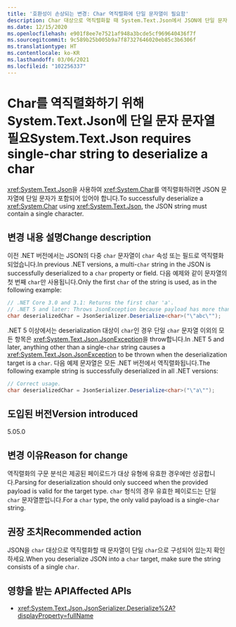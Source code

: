 ```yaml
---
title: '호환성이 손상되는 변경: Char 역직렬화에 단일 문자열이 필요함'
description: Char 대상으로 역직렬화할 때 System.Text.Json에서 JSON에 단일 문자 문자열이 필요한 .NET 5의 호환성이 손상되는 변경에 관해 알아봅니다.
ms.date: 12/15/2020
ms.openlocfilehash: e901f8ee7e7521af948a3bcde5cf969640436f7f
ms.sourcegitcommit: 9c589b25b005b9a7f87327646020eb85c3b6306f
ms.translationtype: HT
ms.contentlocale: ko-KR
ms.lasthandoff: 03/06/2021
ms.locfileid: "102256337"
---
```

# <a name="systemtextjson-requires-single-char-string-to-deserialize-a-char"></a><span data-ttu-id="75beb-103">Char를 역직렬화하기 위해 System.Text.Json에 단일 문자 문자열 필요</span><span class="sxs-lookup"><span data-stu-id="75beb-103">System.Text.Json requires single-char string to deserialize a char</span></span>

<span data-ttu-id="75beb-104"><xref:System.Text.Json>을 사용하여 <xref:System.Char>를 역직렬화하려면 JSON 문자열에 단일 문자가 포함되어 있어야 합니다.</span><span class="sxs-lookup"><span data-stu-id="75beb-104">To successfully deserialize a <xref:System.Char> using <xref:System.Text.Json>, the JSON string must contain a single character.</span></span>

## <a name="change-description"></a><span data-ttu-id="75beb-105">변경 내용 설명</span><span class="sxs-lookup"><span data-stu-id="75beb-105">Change description</span></span>

<span data-ttu-id="75beb-106">이전 .NET 버전에서는 JSON의 다중 `char` 문자열이 `char` 속성 또는 필드로 역직렬화되었습니다.</span><span class="sxs-lookup"><span data-stu-id="75beb-106">In previous .NET versions, a multi-`char` string in the JSON is successfully deserialized to a `char` property or field.</span></span> <span data-ttu-id="75beb-107">다음 예제와 같이 문자열의 첫 번째 `char`만 사용됩니다.</span><span class="sxs-lookup"><span data-stu-id="75beb-107">Only the first `char` of the string is used, as in the following example:</span></span>

```csharp
// .NET Core 3.0 and 3.1: Returns the first char 'a'.
// .NET 5 and later: Throws JsonException because payload has more than one char.
char deserializedChar = JsonSerializer.Deserialize<char>("\"abc\"");
```

<span data-ttu-id="75beb-108">.NET 5 이상에서는 deserialization 대상이 `char`인 경우 단일 `char` 문자열 이외의 모든 항목은 <xref:System.Text.Json.JsonException>을 throw합니다.</span><span class="sxs-lookup"><span data-stu-id="75beb-108">In .NET 5 and later, anything other than a single-`char` string causes a <xref:System.Text.Json.JsonException> to be thrown when the deserialization target is a `char`.</span></span> <span data-ttu-id="75beb-109">다음 예제 문자열은 모든 .NET 버전에서 역직렬화됩니다.</span><span class="sxs-lookup"><span data-stu-id="75beb-109">The following example string is successfully deserialized in all .NET versions:</span></span>

```csharp
// Correct usage.
char deserializedChar = JsonSerializer.Deserialize<char>("\"a\"");
```

## <a name="version-introduced"></a><span data-ttu-id="75beb-110">도입된 버전</span><span class="sxs-lookup"><span data-stu-id="75beb-110">Version introduced</span></span>

<span data-ttu-id="75beb-111">5.0</span><span class="sxs-lookup"><span data-stu-id="75beb-111">5.0</span></span>

## <a name="reason-for-change"></a><span data-ttu-id="75beb-112">변경 이유</span><span class="sxs-lookup"><span data-stu-id="75beb-112">Reason for change</span></span>

<span data-ttu-id="75beb-113">역직렬화의 구문 분석은 제공된 페이로드가 대상 유형에 유효한 경우에만 성공합니다.</span><span class="sxs-lookup"><span data-stu-id="75beb-113">Parsing for deserialization should only succeed when the provided payload is valid for the target type.</span></span> <span data-ttu-id="75beb-114">`char` 형식의 경우 유효한 페이로드는 단일 `char` 문자열뿐입니다.</span><span class="sxs-lookup"><span data-stu-id="75beb-114">For a `char` type, the only valid payload is a single-`char` string.</span></span>

## <a name="recommended-action"></a><span data-ttu-id="75beb-115">권장 조치</span><span class="sxs-lookup"><span data-stu-id="75beb-115">Recommended action</span></span>

<span data-ttu-id="75beb-116">JSON을 `char` 대상으로 역직렬화할 때 문자열이 단일 `char`으로 구성되어 있는지 확인하세요.</span><span class="sxs-lookup"><span data-stu-id="75beb-116">When you deserialize JSON into a `char` target, make sure the string consists of a single `char`.</span></span>

## <a name="affected-apis"></a><span data-ttu-id="75beb-117">영향을 받는 API</span><span class="sxs-lookup"><span data-stu-id="75beb-117">Affected APIs</span></span>

- <xref:System.Text.Json.JsonSerializer.Deserialize%2A?displayProperty=fullName>

<!--

### Affected APIs

- `Overload:System.Text.Json.JsonSerializer.Deserialize`

### Category

Serialization

-->
